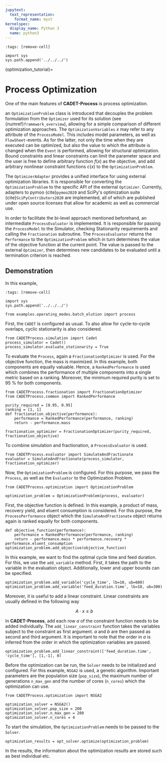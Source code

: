 ```yaml
---
jupytext:
  text_representation:
    format_name: myst
kernelspec:
  display_name: Python 3
  name: python3
---
```


```{code-cell} ipython3
:tags: [remove-cell]

import sys
sys.path.append('../../../')
```

(optimization_tutorial)=
# Process Optimization
One of the main features of **CADET-Process** is process optimization. 

an `OptimizationProblem` class is introduced that decouples the problem formulation from the `Optimizer` used for its solution (see {numref}`framework_overview`), allowing for a simple comparison of different optimization approaches.
The `OptimizationVariables` $x$ may refer to any attribute of the `ProcessModel`.
This includes model parameters, as well as `FlowSheet`-events.
As for the latter, not only the time when they are executed can be optimized, but also the value to which the attribute is changed when the `Event` is performed, allowing for structural optimization.
Bound constraints and linear constraints can limit the parameter space and the user is free to define arbitrary function $f(x)$ as the objective, and add arbitrary nonlinear constraint functions $c(x)$ to the `OptimizationProblem`.

The `OptimizerAdapter` provides a unified interface for using external optimization libraries.
It is responsible for converting the `OptimizationProblem` to the specific API of the external `Optimizer`.
Currently, adapters to pymoo {cite}`pymoo2020` and SciPy's optimization suite {cite}`SciPyContributors2020` are implemented, all of which are published under open source licenses that allow for academic as well as commercial use.

In order to facilitate the bi-level approach mentioned beforehand, an intermediate `ProcessEvaluator` is implemented.
It is responsible for passing the `ProcessModel` to the Simulator, checking Stationarity requirements and calling the `Fractionation` subroutine.
The `ProcessEvaluator` returns the `Performance` to the `OptimizationProblem` which in turn determines the value of the objective function at the current point.
The value is passed to the external `Optimizer`, then determines new candidates to be evaluated until a termination criterion is reached.

## Demonstration
In this example, 

```{code-cell} ipython3
:tags: [remove-cell]

import sys
sys.path.append('../../../')

from examples.operating_modes.batch_elution import process
```

First, the `CADET` is configured as usual. 
To also allow for cycle-to-cycle overlaps, cyclic stationarity is also considered.

```{code-cell} ipython3
from CADETProcess.simulation import Cadet
process_simulator = Cadet()
process_simulator.evaluate_stationarity = True
```

To evaluate the `Process`, again a `FractionationOptimizer` is used.
For the objective function, the mass is maximized. 
In this example, both components are equally valuable.
Hence, a `RankedPerformance` is used which combines the performance of multiple components into a single metric based on a ranking.
Moreover, the minimum required purity is set to $95~\%$ for both components.

```{code-cell} ipython3
from CADETProcess.fractionation import FractionationOptimizer
from CADETProcess.common import RankedPerformance

purity_required = [0.95, 0.95]
ranking = [1, 1]
def fractionation_objective(performance):
    performance = RankedPerformance(performance, ranking)
    return - performance.mass

fractionation_optimizer = FractionationOptimizer(purity_required, fractionation_objective)
```

To combine simulation and fractionation, a `ProcessEvaluator` is used. 
```{code-cell} ipython3
from CADETProcess.evaluator import SimulateAndFractionate
evaluator = SimulateAndFractionate(process_simulator, fractionation_optimizer)
```

Now, the `OptimizationProblem` is configured.
For this purpose, we pass the `Process`, as well as the `Evaluator` to the Optimization Problem.
```{code-cell} ipython3
from CADETProcess.optimization import OptimizationProblem

optimization_problem = OptimizationProblem(process, evaluator)
```

First, the objective function is defined.
In this example, a product of mass, recovery yield, and eluent consumption is considered.
For this purpose, the `ProcessPerformance` object which the `SimulateAndFractionate` object returns again is ranked equally for both components. 
```{code-cell} ipython3
def objective_function(performance):
    performance = RankedPerformance(performance, ranking)
    return - performance.mass * performance.recovery * performance.eluent_consumption
optimization_problem.add_objective(objective_function)
```

In this example, we want to find the optimal cycle time and feed duration.
For this, we use the `add_variable` method. 
First, it takes the path to the variable in the evaluation object.
Additionally, lower and upper bounds can be specified.
```{code-cell} ipython3
optimization_problem.add_variable('cycle_time', lb=10, ub=600)
optimization_problem.add_variable('feed_duration.time', lb=10, ub=300)
```
Moreover, it is useful to add a linear constraint.
Linear constraints are usually defined in the following way

$$
A \cdot x \leq b
$$

In **CADET-Process**, add each row $a$ of the constraint function needs to be added individually.
The `add_linear_constraint` function takes the variables subject to the constraint as first argument.
$a$ and $b$ are then passed as second and third argument. 
It is important to note that the order in $a$ is inferred from the order in which the optimization variables are passed.
```{code-cell} ipython3
optimization_problem.add_linear_constraint(['feed_duration.time', 'cycle_time'], [1,-1], 0)
```

Before the optimization can be run, the `Solver` needs to be initialized and configured.
For this example, `NSGA2` is used, a genetic algorithm.
Important parameters are the population size (`pop_size`), the maximum number of generations `n_max_gen` and the number of cores (`n_cores`) which the optimization can use.

```{code-cell} ipython3
from CADETProcess.optimization import NSGA2

optimization_solver = NSGA2()
optimization_solver.pop_size = 200
optimization_solver.n_max_gen = 200
optimization_solver.n_cores = 4
```
To start the simulation, the `OptimizationProblem` needs to be passed to the `Solver`.
```
optimization_results = opt_solver.optimize(optimization_problem)
```
In the results, the information about the optimization results are stored such as best individual etc.

